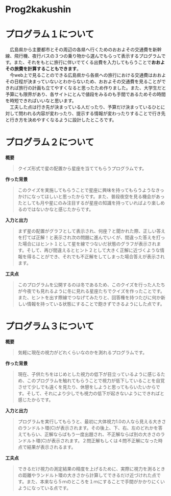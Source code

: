 # Prog2kakushin
# プログラム１について
　広島県から主要都市とその周辺の各県へ行くためのおおよその交通費を新幹線、飛行機、夜行バスの３つの乗り物から選んでもらって表示するプログラムです。また、それをもとに旅行に伴いでてくる出費を入力してもらうことで**おおよその旅費を計算することもできます**。  
　今web上で見ることのできる広島県から各県への旅行における交通費はおおよその日程が決まっていないとわからないため、おおよその交通費を見ることができれば旅行の計画も立てやすくなると思ったため作りました。また、大学生だと予算にも限界があり、各サイトにとんで値段をみるのも手間であるためその時間を時短できればいいなと思います。  
　工夫した点は行き先が決まっている人だったり、予算だけ決まっているひとに対して問われる内容が変わったり、提示する情報が変わったりすることで行き先と行き方を決めやすくなるように設計したところです。

# プログラム２について
 **概要**  
 >クイズ形式で星の配置から星座を当ててもらうプログラムです。
 
 **作った背景**  
 >このクイズを実施してもらうことで星座に興味を持ってもらうようなきっかけになってほしいと思ったからです。また、普段夜空を見る機会があったとしても月や星にのみ注目するが星座の知識を持っていればより楽しめるのではないかなと感じたからです。
 
 **入力と出力**  
 >まず星の配置がグラフとして表示され、何座？と聞かれた際、正しい答えを打てば正解！と表示され次の問題に進んでいくが、間違った答えを打った場合にはヒント１として星を線でつないだ状態のグラフが表示されます。そして、再び間違えるとヒント２として大きく正解に近づくような情報を得ることができ、それでも不正解をしてしまった場合答えが表示されます。
 
 **工夫点**  
 >このプログラムを公開するのは冬であるため、このクイズを行った人たちが今夜でも見れるように冬に見れる星座たちでクイズを作ったことです。また、ヒントを出す際線でつなげてみたりと、回答権を持つたびに何か新しい情報を持っている状態にすることで飽きずできるようにした点です。
 
# プログラム３について
**概要**  
> 気軽に現在の視力がどれくらいなのかを測れるプログラムです。

**作った背景**
> 現在、子供たちをはじめとした視力の低下が目立っているように感じるため、このプログラムを触れてもらうことで視力が低下していることを自覚させて少しでも遠くを見たり、休憩をしようと思ってもらいたいからです。そして、それにより少しでも視力の低下が起きないようにできればと感じたからです。

**入力と出力**
> プログラムを実行してもらうと、最初に大体視力1.0の人なら見える大きさのランドルト環(C)が表示されます。その後上、下、右、左のどれかを答えてもらい、正解ならばもう一度出題され、不正解ならば別の大きさのランドルト環(C)が表示されます。２問正解もしくは４問不正解になった時点で結果が表示されるます。
  
**工夫点**
> できるだけ視力の測定結果の精度を上げるために、実際に視力を測るときの距離やランドルト環の大きさから計算してできるだけ近づけれた点です。また、本来なら５ｍのところを１ｍにすることで手間がかかりにくいようになっている点です。
